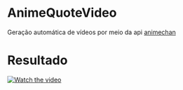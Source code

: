 # AnimeQuoteVideo

Geração automática de vídeos por meio da api [animechan](https://animechan.xyz/docs)

# Resultado 

[![Watch the video](https://img.youtube.com/vi/Z2qkeCj-Bs4/hqdefault.jpg)](https://www.youtube.com/embed/Z2qkeCj-Bs4)
